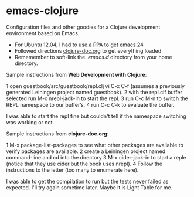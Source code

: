 emacs-clojure
=============

Configuration files and other goodies for a Clojure development environment based on Emacs.

* For Ubuntu 12.04, I had to [use a PPA to get emacs 24](https://launchpad.net/~cassou/+archive/emacs)
* Followed directions [clojure-doc.org](http://clojure-doc.org/articles/tutorials/emacs.html) to get everything loaded
* Rememember to soft-link the *.emacs.d* directory from your home directory.

Sample instructions from **Web Development with Clojure**:

1 open guestbook/src/guestbook/repl.clj vi C-x C-f (assumes a previously generated Leiningen project named guestbook).
2 with the repl.clf buffer selected run M-x nrepl-jack-in to start the repl.
3 run  C-c M-n to switch the REPL namespace to our buffer’s.
4 run C-c C-k  to evaluate the buffer.

I was able to start the repl fine but couldn't tell if the namespace switching was working or not.

Sample instructions from **clojure-doc.org**: 

1 M-x package-list-packages to see what other packages are available to verify packages are available.
2 create a Leiningen project named command-line and cd into the directory
3 M-x cider-jack-in to start a reple (notice that they use cider but the book uses nrepl).
4 Follow the instructions to the letter (too many to enumerate here).

I was able to get the compilation to run but the tests never failed as expected.  I'll try again sometime later.  Maybe it
is Light Table for me. <grin>
